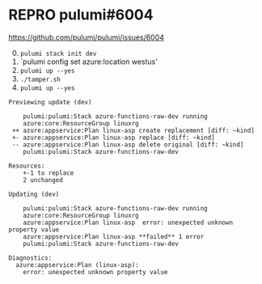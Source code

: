 # REPRO pulumi#6004


https://github.com/pulumi/pulumi/issues/6004

0. `pulumi stack init dev`
1. `pulumi config set azure:location westus'
2. `pulumi up --yes`
3. `./tamper.sh`
4. `pulumi up --yes`


```
Previewing update (dev)

    pulumi:pulumi:Stack azure-functions-raw-dev running
    azure:core:ResourceGroup linuxrg
 ++ azure:appservice:Plan linux-asp create replacement [diff: ~kind]
 +- azure:appservice:Plan linux-asp replace [diff: ~kind]
 -- azure:appservice:Plan linux-asp delete original [diff: ~kind]
    pulumi:pulumi:Stack azure-functions-raw-dev

Resources:
    +-1 to replace
    2 unchanged

Updating (dev)

    pulumi:pulumi:Stack azure-functions-raw-dev running
    azure:core:ResourceGroup linuxrg
    azure:appservice:Plan linux-asp  error: unexpected unknown property value
    azure:appservice:Plan linux-asp **failed** 1 error
    pulumi:pulumi:Stack azure-functions-raw-dev

Diagnostics:
  azure:appservice:Plan (linux-asp):
    error: unexpected unknown property value
```
